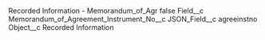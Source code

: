 <?xml version="1.0" encoding="UTF-8"?>
<CustomMetadata xmlns="http://soap.sforce.com/2006/04/metadata" xmlns:xsi="http://www.w3.org/2001/XMLSchema-instance" xmlns:xsd="http://www.w3.org/2001/XMLSchema">
    <label>Recorded Information - Memorandum_of_Agr</label>
    <protected>false</protected>
    <values>
        <field>Field__c</field>
        <value xsi:type="xsd:string">Memorandum_of_Agreement_Instrument_No__c</value>
    </values>
    <values>
        <field>JSON_Field__c</field>
        <value xsi:type="xsd:string">agreeinstno</value>
    </values>
    <values>
        <field>Object__c</field>
        <value xsi:type="xsd:string">Recorded Information</value>
    </values>
</CustomMetadata>
